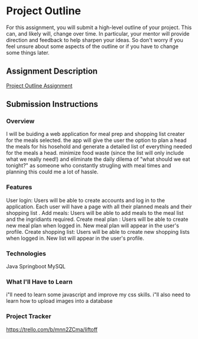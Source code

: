 # Project Outline
For this assignment, you will submit a high-level outline of your project. This can, and likely will, change over time. In particular, your mentor will provide direction and feedback to help sharpen your ideas. So don't worry if you feel unsure about some aspects of the outline or if you have to change some things later.

## Assignment Description
[Project Outline Assignment](https://education.launchcode.org/liftoff/modules/assignments/project-outline)

## Submission Instructions

### Overview
I will be buiding a web application for meal prep and shopping list creater for the meals selected.
the app will give the user the option to plan a head the meals for his hosehold and generate a detailed list of everything needed for the meals a head. minimize food waste (since the list will only include what we really need!) and eliminate the daily dilema of "what should we eat tonight?"
as someone who constantly strugling with meal times and planning this could me a lot of hassle.

### Features
User login: Users will be able to create accounts and log in to the application. Each user will have a page with all their planned meals and their shopping list .
Add meals: Users will be able to add meals to the meal list and the ingridiants required.
Create meal plan : Users will be able to create new meal plan when logged in. New meal plan will appear in the user's profile.
Create shopping list: Users will be able to create new shopping lists when logged in. New list will appear in the user's profile.
### Technologies
Java
Springboot
MySQL
### What I'll Have to Learn
i"ll need to learn some javascript and improve my css skills. i"ll also need to learn how to upload images into a database
### Project Tracker
https://trello.com/b/mnn2ZCma/liftoff
